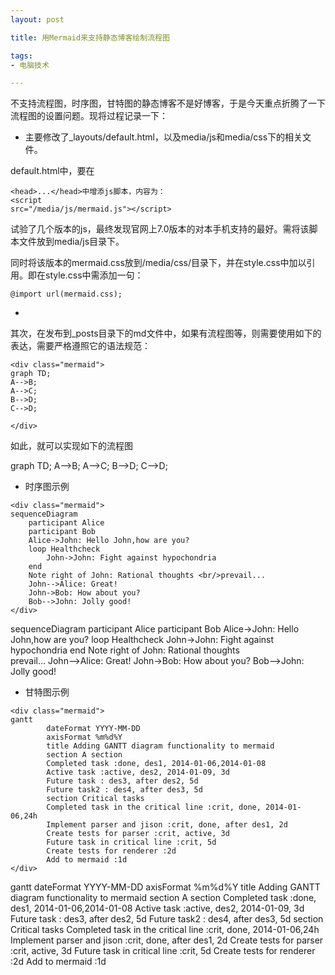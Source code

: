 ```yaml
---
layout: post

title: 用Mermaid来支持静态博客绘制流程图

tags:
- 电脑技术

---
```


不支持流程图，时序图，甘特图的静态博客不是好博客，于是今天重点折腾了一下流程图的设置问题。现将过程记录一下：

- 主要修改了_layouts/default.html，以及media/js和media/css下的相关文件。

default.html中，要在
```
<head>...</head>中增添js脚本，内容为：
<script
src="/media/js/mermaid.js"></script>
```
试验了几个版本的js，最终发现官网上7.0版本的对本手机支持的最好。需将该脚本文件放到media/js目录下。

同时将该版本的mermaid.css放到/media/css/目录下，并在style.css中加以引用。即在style.css中需添加一句：

```
@import url(mermaid.css);

```

- 
其次，在发布到_posts目录下的md文件中，如果有流程图等，则需要使用如下的表达，需要严格遵照它的语法规范：

```
<div class="mermaid">
graph TD;
A-->B;
A-->C;
B-->D;
C-->D;

</div>

```
如此，就可以实现如下的流程图

<div class="mermaid">
graph TD;
A-->B;
A-->C;
B-->D;
C-->D;

</div>

- 时序图示例

```
<div class="mermaid">
sequenceDiagram
    participant Alice 
    participant Bob 
    Alice->John: Hello John,how are you? 
    loop Healthcheck 
        John->John: Fight against hypochondria 
    end 
    Note right of John: Rational thoughts <br/>prevail... 
    John-->Alice: Great! 
    John->Bob: How about you? 
    Bob-->John: Jolly good!
</div>

```

<div class="mermaid">
sequenceDiagram
    participant Alice
    participant Bob
    Alice->John: Hello John,how are you?
    loop Healthcheck
        John->John: Fight against hypochondria
    end
    Note right of John: Rational thoughts <br/>prevail...
    John-->Alice: Great!
    John->Bob: How about you?
    Bob-->John: Jolly good!
</div>

- 甘特图示例

```
<div class="mermaid">
gantt 
        dateFormat YYYY-MM-DD 
        axisFormat %m%d%Y
        title Adding GANTT diagram functionality to mermaid 
        section A section 
        Completed task :done, des1, 2014-01-06,2014-01-08 
        Active task :active, des2, 2014-01-09, 3d 
        Future task : des3, after des2, 5d 
        Future task2 : des4, after des3, 5d 
        section Critical tasks 
        Completed task in the critical line :crit, done, 2014-01-06,24h 
        Implement parser and jison :crit, done, after des1, 2d 
        Create tests for parser :crit, active, 3d 
        Future task in critical line :crit, 5d 
        Create tests for renderer :2d 
        Add to mermaid :1d
</div>

```

<div class="mermaid">
gantt 
        dateFormat YYYY-MM-DD 
        axisFormat %m%d%Y
        title Adding GANTT diagram functionality to mermaid 
        section A section 
        Completed task :done, des1, 2014-01-06,2014-01-08 
        Active task :active, des2, 2014-01-09, 3d 
        Future task : des3, after des2, 5d 
        Future task2 : des4, after des3, 5d 
        section Critical tasks 
        Completed task in the critical line :crit, done, 2014-01-06,24h 
        Implement parser and jison :crit, done, after des1, 2d 
        Create tests for parser :crit, active, 3d 
        Future task in critical line :crit, 5d 
        Create tests for renderer :2d 
        Add to mermaid :1d
</div>









